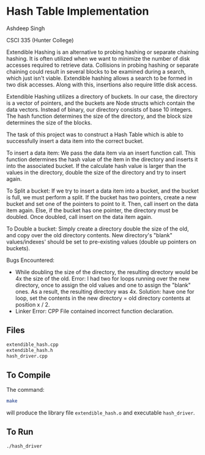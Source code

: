 # Hash Table Implementation

Ashdeep Singh

CSCI 335 (Hunter College)

Extendible Hashing is an alternative to probing hashing or separate chaining hashing. It is often utilized when we want to minimize the number of disk accesses required to retrieve data. Collisions in probing hashing or separate chaining could result in several blocks to be examined during a search, which just isn't viable. Extendible hashing allows a search to be formed in two disk accesses. Along with this, insertions also require little disk access.

Extendible Hashing utilizes a directory of buckets. In our case, the directory is a vector of pointers, and the buckets are Node structs which contain the data vectors. Instead of binary, our directory consists of base 10 integers. The hash function determines the size of the directory, and the block size determines the size of the blocks. 

The task of this project was to construct a Hash Table which is able to successfully insert a data item into the correct bucket. 

To insert a data item:
We pass the data item via an insert function call. This function determines the hash value of the item in the directory and inserts it into the associated bucket. If the calculate hash value is larger than the values in the directory, double the size of the directory and try to insert again. 

To Split a bucket:
If we try to insert a data item into a bucket, and the bucket is full, we must perform a split. If the bucket has two pointers, create a new bucket and set one of the pointers to point to it. Then, call insert on the data item again. Else, if the bucket has one pointer, the directory must be doubled. Once doubled, call insert on the data item again. 

To Double a bucket:
Simply create a directory double the size of the old, and copy over the old directory contents. New directory's "blank" values/indexes' should be set to pre-existing values (double up pointers on buckets). 

Bugs Encountered:
* While doubling the size of the directory, the resulting directory would be 4x the size of the old. Error: I had two for loops running over the new directory, once to assign the old values and one to assign the "blank" ones. As a result, the resulting directory was 4x. Solution: have one for loop, set the contents in the new directory = old directory contents at position x / 2.
* Linker Error: CPP File contained incorrect function declaration.

## Files

```bash
extendible_hash.cpp
extendible_hash.h
hash_driver.cpp
```

## To Compile

The command:

```bash
make
```

will produce the library file `extendible_hash.o` and executable `hash_driver`.


## To Run

```bash
./hash_driver
```

